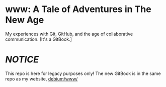 # www: A Tale of Adventures in The New Age
My experiences with Git, GitHub, and the age of collaborative communication. [It's a GitBook.]


# _**NOTICE**_
This repo is here for legacy purposes only! The new GitBook is in the same repo as my website, [debium/www/](http://github.com/debium/www/)
